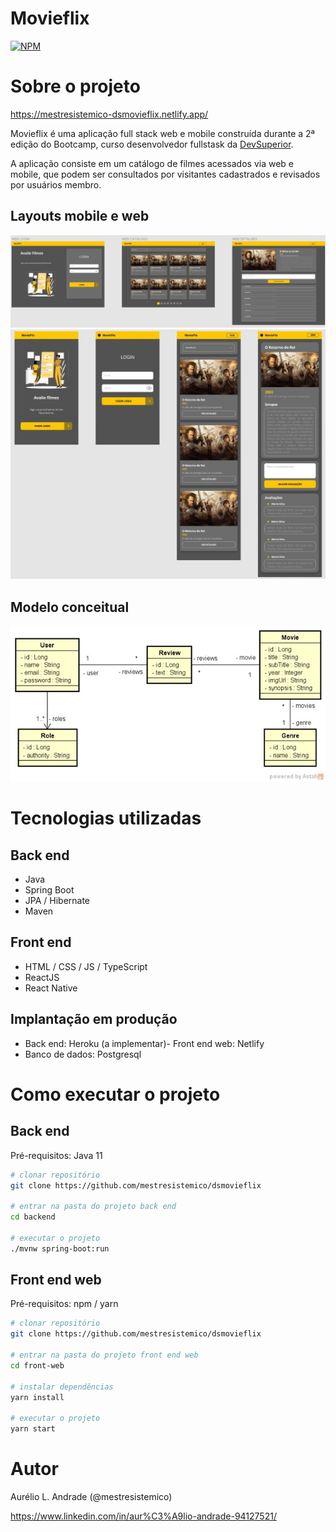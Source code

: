 # Movieflix
[![NPM](https://img.shields.io/npm/l/react)](https://github.com/mestresistemico/dsmovieflix/blob/main/LICENSE) 

# Sobre o projeto

https://mestresistemico-dsmovieflix.netlify.app/

Movieflix é uma aplicação full stack web e mobile construída durante a 2ª edição do Bootcamp, curso desenvolvedor fullstask da [DevSuperior](https://github.com/devsuperior/ "Github da DevSuperior").

A aplicação consiste em um catálogo de filmes acessados via web e mobile, que podem ser consultados por visitantes cadastrados e revisados por usuários membro.

## Layouts mobile e web
![Layout web](https://github.com/mestresistemico/dsmovieflix/blob/main/dsmovieflix_layout_web.jpg)
![Layout mobile](https://github.com/mestresistemico/dsmovieflix/blob/main/dsmovieflix_layout_mobile.jpg)

## Modelo conceitual
![Modelo Conceitual](https://github.com/mestresistemico/dsmovieflix/blob/main/dsmovieflix_modelo_conceitual.jpg)

# Tecnologias utilizadas
## Back end
- Java
- Spring Boot
- JPA / Hibernate
- Maven
## Front end
- HTML / CSS / JS / TypeScript
- ReactJS
- React Native
## Implantação em produção
- Back end: Heroku
(a implementar)- Front end web: Netlify
- Banco de dados: Postgresql

# Como executar o projeto

## Back end
Pré-requisitos: Java 11

```bash
# clonar repositório
git clone https://github.com/mestresistemico/dsmovieflix

# entrar na pasta do projeto back end
cd backend

# executar o projeto
./mvnw spring-boot:run
```

## Front end web
Pré-requisitos: npm / yarn

```bash
# clonar repositório
git clone https://github.com/mestresistemico/dsmovieflix

# entrar na pasta do projeto front end web
cd front-web

# instalar dependências
yarn install

# executar o projeto
yarn start
```

# Autor

Aurélio L. Andrade (@mestresistemico)

https://www.linkedin.com/in/aur%C3%A9lio-andrade-94127521/
